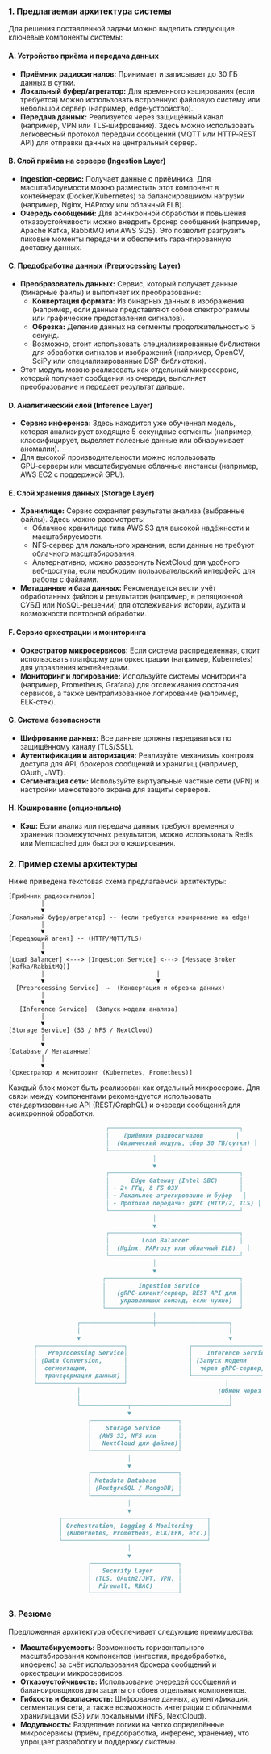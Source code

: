 ### 1. Предлагаемая архитектура системы

Для решения поставленной задачи можно выделить следующие ключевые компоненты системы:

#### A. Устройство приёма и передача данных  
- **Приёмник радиосигналов:** Принимает и записывает до 30 ГБ данных в сутки.  
- **Локальный буфер/агрегатор:** Для временного кэширования (если требуется) можно использовать встроенную файловую систему или небольшой сервер (например, edge‑устройство).  
- **Передача данных:** Реализуется через защищённый канал (например, VPN или TLS‑шифрование). Здесь можно использовать легковесный протокол передачи сообщений (MQTT или HTTP‑REST API) для отправки данных на центральный сервер.

#### B. Слой приёма на сервере (Ingestion Layer)  
- **Ingestion-сервис:** Получает данные с приёмника. Для масштабируемости можно разместить этот компонент в контейнерах (Docker/Kubernetes) за балансировщиком нагрузки (например, Nginx, HAProxy или облачный ELB).  
- **Очередь сообщений:** Для асинхронной обработки и повышения отказоустойчивости можно внедрить брокер сообщений (например, Apache Kafka, RabbitMQ или AWS SQS). Это позволит разгрузить пиковые моменты передачи и обеспечить гарантированную доставку данных.

#### C. Предобработка данных (Preprocessing Layer)  
- **Преобразователь данных:** Сервис, который получает данные (бинарные файлы) и выполняет их преобразование:  
  - **Конвертация формата:** Из бинарных данных в изображения (например, если данные представляют собой спектрограммы или графические представления сигналов).  
  - **Обрезка:** Деление данных на сегменты продолжительностью 5 секунд.  
  - Возможно, стоит использовать специализированные библиотеки для обработки сигналов и изображений (например, OpenCV, SciPy или специализированные DSP-библиотеки).  
- Этот модуль можно реализовать как отдельный микросервис, который получает сообщения из очереди, выполняет преобразование и передает результат дальше.

#### D. Аналитический слой (Inference Layer)  
- **Сервис инференса:** Здесь находится уже обученная модель, которая анализирует входящие 5‑секундные сегменты (например, классифицирует, выделяет полезные данные или обнаруживает аномалии).  
- Для высокой производительности можно использовать GPU‑серверы или масштабируемые облачные инстансы (например, AWS EC2 с поддержкой GPU).

#### E. Слой хранения данных (Storage Layer)  
- **Хранилище:** Сервис сохраняет результаты анализа (выбранные файлы). Здесь можно рассмотреть:
  - Облачное хранилище типа AWS S3 для высокой надёжности и масштабируемости.
  - NFS‑сервер для локального хранения, если данные не требуют облачного масштабирования.
  - Альтернативно, можно развернуть NextCloud для удобного веб‑доступа, если необходим пользовательский интерфейс для работы с файлами.
- **Метаданные и база данных:** Рекомендуется вести учёт обработанных файлов и результатов (например, в реляционной СУБД или NoSQL‑решении) для отслеживания истории, аудита и возможности повторной обработки.

#### F. Сервис оркестрации и мониторинга  
- **Оркестратор микросервисов:** Если система распределенная, стоит использовать платформу для оркестрации (например, Kubernetes) для управления контейнерами.  
- **Мониторинг и логирование:** Используйте системы мониторинга (например, Prometheus, Grafana) для отслеживания состояния сервисов, а также централизованное логирование (например, ELK‑стек).

#### G. Система безопасности  
- **Шифрование данных:** Все данные должны передаваться по защищённому каналу (TLS/SSL).  
- **Аутентификация и авторизация:** Реализуйте механизмы контроля доступа для API, брокеров сообщений и хранилищ (например, OAuth, JWT).  
- **Сегментация сети:** Используйте виртуальные частные сети (VPN) и настройки межсетевого экрана для защиты серверов.

#### H. Кэширование (опционально)  
- **Кэш:** Если анализ или передача данных требуют временного хранения промежуточных результатов, можно использовать Redis или Memcached для быстрого кэширования.

### 2. Пример схемы архитектуры

Ниже приведена текстовая схема предлагаемой архитектуры:

```
[Приёмник радиосигналов]
         │
         ▼
[Локальный буфер/агрегатор] -- (если требуется кэширование на edge)
         │
         ▼
[Передающий агент] -- (HTTP/MQTT/TLS)
         │
         ▼
[Load Balancer] <---> [Ingestion Service] <---> [Message Broker (Kafka/RabbitMQ)]
         │                               │
         ▼                               ▼
  [Preprocessing Service]  →  (Конвертация и обрезка данных)
         │
         ▼
   [Inference Service]  (Запуск модели анализа)
         │
         ▼
[Storage Service] (S3 / NFS / NextCloud)
         │
         ▼
[Database / Метаданные] 
         │
         ▼
[Оркестратор и мониторинг (Kubernetes, Prometheus)]
```

Каждый блок может быть реализован как отдельный микросервис. Для связи между компонентами рекомендуется использовать стандартизованные API (REST/GraphQL) и очереди сообщений для асинхронной обработки.
```markdown
                           ┌────────────────────────────────────┐
                           │    Приёмник радиосигналов         │
                           │  (Физический модуль, сбор 30 ГБ/сутки) │
                           └────────────────────────────────────┘
                                        │
                                        ▼
                           ┌────────────────────────────────────┐
                           │      Edge Gateway (Intel SBC)      │
                           │ - 2+ ГГц, 8 ГБ ОЗУ                 │
                           │ - Локальное агрегирование и буфер   │
                           │ - Протокол передачи: gRPC (HTTP/2, TLS) │
                           └────────────────────────────────────┘
                                        │
                                        ▼
                           ┌────────────────────────────────────┐
                           │         Load Balancer              │
                           │  (Nginx, HAProxy или облачный ELB)   │
                           └────────────────────────────────────┘
                                        │
                                        ▼
                          ┌─────────────────────────────────────┐
                          │         Ingestion Service           │
                          │   (gRPC-клиент/сервер, REST API для │
                          │    управляющих команд, если нужно)  │
                          └─────────────────────────────────────┘
                                        │
                   ┌────────────────────┼────────────────────┐
                   │                                         │
                   ▼                                         ▼
       ┌────────────────────────┐                 ┌────────────────────────┐
       │   Preprocessing Service│                 │    Inference Service   │
       │ (Data Conversion,      │                 │ (Запуск модели         │
       │  сегментация,          │                 │  через gRPC-сервер)    │
       │  трансформация данных) │                 └────────────────────────┘
       └────────────────────────┘                           │
                   │                                      (Обмен через gRPC)
                   │                                         │
                   └─────────────┬───────────────────────────┘
                                 ▼
                      ┌────────────────────────┐
                      │    Storage Service     │
                      │  (AWS S3, NFS или      │
                      │   NextCloud для файлов)│
                      └────────────────────────┘
                                 │
                                 ▼
                      ┌────────────────────────┐
                      │ Metadata Database      │
                      │ (PostgreSQL / MongoDB) │
                      └────────────────────────┘
                                 │
                                 ▼
              ┌────────────────────────────────────────┐
              │ Orchestration, Logging & Monitoring    │
              │ (Kubernetes, Prometheus, ELK/EFK, etc.)│
              └────────────────────────────────────────┘
                                 │
                                 ▼
                      ┌────────────────────────┐
                      │   Security Layer       │
                      │ (TLS, OAuth2/JWT, VPN, │
                      │  Firewall, RBAC)       │
                      └────────────────────────┘
```

### 3. Резюме

Предложенная архитектура обеспечивает следующие преимущества:  
- **Масштабируемость:** Возможность горизонтального масштабирования компонентов (ингестия, предобработка, инференс) за счёт использования брокера сообщений и оркестрации микросервисов.  
- **Отказоустойчивость:** Использование очередей сообщений и балансировщиков для защиты от сбоев отдельных компонентов.  
- **Гибкость и безопасность:** Шифрование данных, аутентификация, сегментация сети, а также возможность интеграции с облачными хранилищами (S3) или локальными (NFS, NextCloud).  
- **Модульность:** Разделение логики на четко определённые микросервисы (приём, предобработка, инференс, хранение), что упрощает разработку и поддержку системы.
